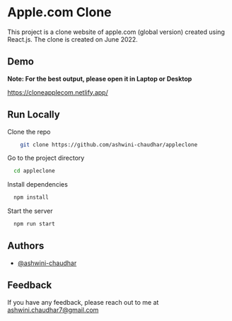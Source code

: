 
# Apple.com Clone

This project is a clone website of apple.com (global version) created using React.js. The clone is created on June 2022.

## Demo
**Note: For the best output, please open it in Laptop or Desktop**

https://cloneapplecom.netlify.app/

## Run Locally

Clone the repo

```bash
    git clone https://github.com/ashwini-chaudhar/appleclone
```

Go to the project directory

```bash
  cd appleclone
```

Install dependencies

```bash
  npm install
```

Start the server

```bash
  npm run start
```


## Authors

- [@ashwini-chaudhar](https://www.github.com/ashwini-chaudhar)





## Feedback

If you have any feedback, please reach out to me at ashwini.chaudhar7@gmail.com

